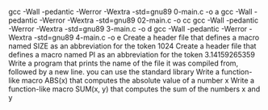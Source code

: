 gcc -Wall -pedantic -Werror -Wextra -std=gnu89 0-main.c -o a
gcc -Wall -pedantic -Werror -Wextra -std=gnu89 02-main.c -o cc
gcc -Wall -pedantic -Werror -Wextra -std=gnu89 3-main.c -o d
gcc -Wall -pedantic -Werror -Wextra -std=gnu89 4-main.c -o e
Create a header file that defines a macro named SIZE as an abbreviation for the token 1024
Create a header file that defines a macro named PI as an abbreviation for the token 3.14159265359
Write a program that prints the name of the file it was compiled from, followed by a new line. you can use the standard library
Write a function-like macro ABS(x) that computes the absolute value of a number x
Write a function-like macro SUM(x, y) that computes the sum of the numbers x and y

